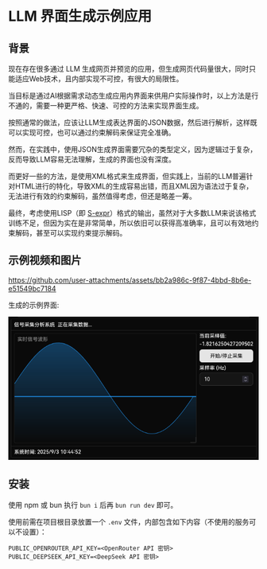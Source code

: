 # LLM 界面生成示例应用

## 背景

现在存在很多通过 LLM 生成网页并预览的应用，但生成网页代码量很大，同时只能适应Web技术，且内部实现不可控，有很大的局限性。

当目标是通过AI根据需求动态生成应用内界面来供用户实际操作时，以上方法是行不通的，需要一种更严格、快速、可控的方法来实现界面生成。

按照通常的做法，应该让LLM生成表达界面的JSON数据，然后进行解析，这样既可以实现可控，也可以通过约束解码来保证完全准确。

然而，在实践中，使用JSON生成界面需要冗杂的类型定义，因为逻辑过于复杂，反而导致LLM容易无法理解，生成的界面也没有深度。

而更好一些的方法，是使用XML格式来生成界面，但实践上，当前的LLM普遍针对HTML进行的特化，导致XML的生成容易出错，而且XML因为语法过于复杂，无法进行有效的约束解码，虽然值得考虑，但还是略差一筹。

最终，考虑使用LISP（即 [S-expr](https://zh.wikipedia.org/wiki/S-%E8%A1%A8%E8%BE%BE%E5%BC%8F)）格式的输出，虽然对于大多数LLM来说该格式训练不足，但因为实在是非常简单，所以依旧可以获得高准确率，且可以有效地约束解码，甚至可以实现约束提示解码。

## 示例视频和图片

https://github.com/user-attachments/assets/bb2a986c-9f87-4bbd-8b6e-e51549bc7184

生成的示例界面:

![](assert/screenshot.png)

## 安装

使用 npm 或 bun 执行 `bun i` 后再 `bun run dev` 即可。

使用前需在项目根目录放置一个 `.env` 文件，内部包含如下内容（不使用的服务可以不设置）：

```env
PUBLIC_OPENROUTER_API_KEY=<OpenRouter API 密钥>
PUBLIC_DEEPSEEK_API_KEY=<DeepSeek API 密钥>
```
